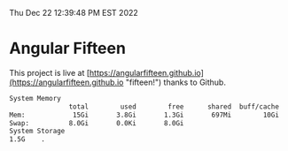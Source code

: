 Thu Dec 22 12:39:48 PM EST 2022

# Angular Fifteen


This project is live at [https://angularfifteen.github.io](https://angularfifteen.github.io "fifteen!") thanks to Github.

```bash
System Memory
               total        used        free      shared  buff/cache   available
Mem:            15Gi       3.8Gi       1.3Gi       697Mi        10Gi        10Gi
Swap:          8.0Gi       0.0Ki       8.0Gi
System Storage
1.5G	.
```
```bash
